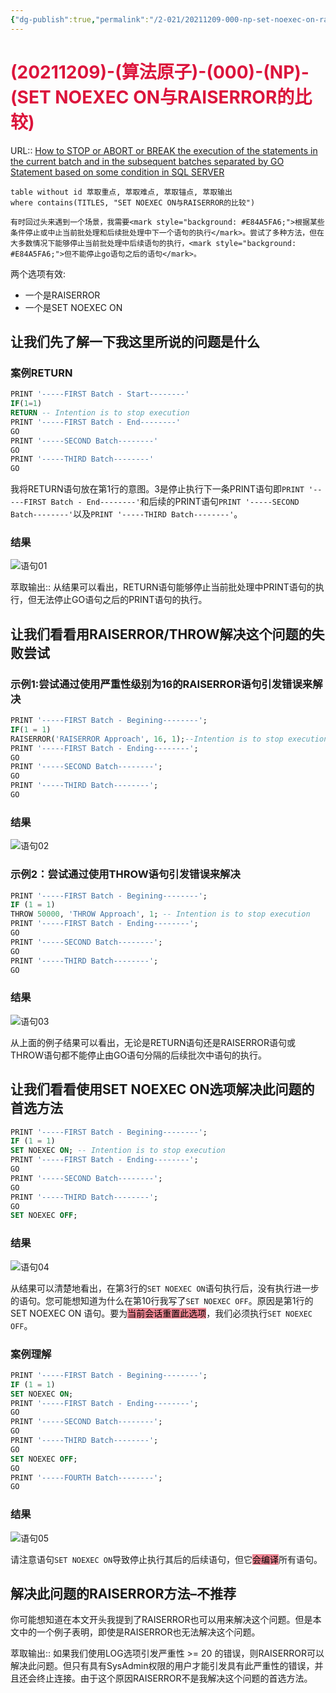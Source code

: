 ```yaml
---
{"dg-publish":true,"permalink":"/2-021/20211209-000-np-set-noexec-on-raiserror/","dgHomeLink":true,"dgPassFrontmatter":false}
---
```



# <font color=#DC143C>(20211209)-(算法原子)-(000)-(NP)-(SET NOEXEC ON与RAISERROR的比较)</font>
URL:: [How to STOP or ABORT or BREAK the execution of the statements in the current batch and in the subsequent batches separated by GO Statement based on some condition in SQL SERVER](https://sqlhints.com/2015/05/23/how-to-stop-or-abort-or-break-the-execution-of-the-statements-in-the-current-batch-and-in-the-subsequent-batches-separated-by-go-statement-based-on-some-condition-in-sql-server/)

```dataview
table without id 萃取重点, 萃取难点, 萃取锚点, 萃取输出
where contains(TITLES, "SET NOEXEC ON与RAISERROR的比较")
```

```ad-question
有时回过头来遇到一个场景，我需要<mark style="background: #E84A5FA6;">根据某些条件停止或中止当前批处理和后续批处理中下一个语句的执行</mark>。尝试了多种方法，但在大多数情况下能够停止当前批处理中后续语句的执行，<mark style="background: #E84A5FA6;">但不能停止go语句之后的语句</mark>。
```

两个选项有效:
+ 一个是RAISERROR
+ 一个是SET NOEXEC ON

## 让我们先了解一下我这里所说的问题是什么
### 案例RETURN
```SQL
PRINT '-----FIRST Batch - Start--------'
IF(1=1)
RETURN -- Intention is to stop execution
PRINT '-----FIRST Batch - End--------'
GO
PRINT '-----SECOND Batch--------'
GO
PRINT '-----THIRD Batch--------'
GO
```
我将RETURN语句放在第1行的意图。3是停止执行下一条PRINT语句即`PRINT '-----FIRST Batch - End--------'`和后续的PRINT语句`PRINT '-----SECOND Batch--------'`以及`PRINT '-----THIRD Batch--------'`。

### 结果
![语句01](https://sqlhints.com/wp-content/uploads/2015/05/STOP-or-ABORT-the-execution-Sql-Server-1.jpg)

萃取输出:: 从结果可以看出，RETURN语句能够停止当前批处理中PRINT语句的执行，但无法停止GO语句之后的PRINT语句的执行。

## 让我们看看用RAISERROR/THROW解决这个问题的失败尝试
### 示例1:尝试通过使用严重性级别为16的RAISERROR语句引发错误来解决
```SQL
PRINT '-----FIRST Batch - Begining--------';
IF(1 = 1)
RAISERROR('RAISERROR Approach', 16, 1);--Intention is to stop execution
PRINT '-----FIRST Batch - Ending--------';
GO
PRINT '-----SECOND Batch--------';
GO
PRINT '-----THIRD Batch--------';
GO
```
### 结果
![语句02](https://sqlhints.com/wp-content/uploads/2015/05/STOP-or-ABORT-the-execution-Sql-Server-2.jpg)

### 示例2：尝试通过使用THROW语句引发错误来解决
```SQL
PRINT '-----FIRST Batch - Begining--------';
IF (1 = 1)
THROW 50000, 'THROW Approach', 1; -- Intention is to stop execution
PRINT '-----FIRST Batch - Ending--------';
GO
PRINT '-----SECOND Batch--------';
GO
PRINT '-----THIRD Batch--------';
GO
```
### 结果
![语句03](https://sqlhints.com/wp-content/uploads/2015/05/STOP-or-ABORT-the-execution-Sql-Server-3.jpg)

从上面的例子结果可以看出，无论是RETURN语句还是RAISERROR语句或THROW语句都不能停止由GO语句分隔的后续批次中语句的执行。

## 让我们看看使用SET NOEXEC ON选项解决此问题的首选方法
```SQL
PRINT '-----FIRST Batch - Begining--------';
IF (1 = 1)
SET NOEXEC ON; -- Intention is to stop execution
PRINT '-----FIRST Batch - Ending--------';
GO
PRINT '-----SECOND Batch--------';
GO
PRINT '-----THIRD Batch--------';
GO
SET NOEXEC OFF;
```
### 结果
![语句04](https://sqlhints.com/wp-content/uploads/2015/05/STOP-or-ABORT-the-execution-Sql-Server-4.jpg)<br/>

从结果可以清楚地看出，在第3行的`SET NOEXEC ON`语句执行后，没有执行进一步的语句。您可能想知道为什么在第10行我写了`SET NOEXEC OFF`。原因是第1行的SET NOEXEC ON 语句。要为<mark style="background: #E84A5FA6;">当前会话重置此选项</mark>，我们必须执行`SET NOEXEC OFF`。

### 案例理解
```SQL
PRINT '-----FIRST Batch - Begining--------';
IF (1 = 1)
SET NOEXEC ON;
PRINT '-----FIRST Batch - Ending--------';
GO
PRINT '-----SECOND Batch--------';
GO
PRINT '-----THIRD Batch--------';
GO
SET NOEXEC OFF;
GO
PRINT '-----FOURTH Batch--------';
GO
```

### 结果
![语句05](https://sqlhints.com/wp-content/uploads/2015/05/STOP-or-ABORT-the-execution-Sql-Server-5.jpg)

请注意语句`SET NOEXEC ON`导致停止执行其后的后续语句，但它<mark style="background: #E84A5FA6;">会编译</mark>所有语句。

## 解决此问题的RAISERROR方法–不推荐
你可能想知道在本文开头我提到了RAISERROR也可以用来解决这个问题。但是本文中的一个例子表明，即使是RAISERROR也无法解决这个问题。

萃取输出:: 如果我们使用LOG选项引发严重性 >= 20 的错误，则RAISERROR可以解决此问题。但只有具有SysAdmin权限的用户才能引发具有此严重性的错误，并且还会终止连接。由于这个原因RAISERROR不是我解决这个问题的首选方法。